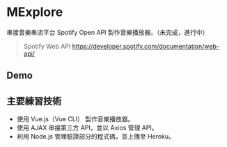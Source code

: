 # MExplore

串接音樂串流平台 Spotify Open API 製作音樂播放器。（未完成，進行中）

> Spotify Web API https://developer.spotify.com/documentation/web-api/

## Demo


## 主要練習技術

* 使用 Vue.js（Vue CLI） 製作音樂播放器。
* 使用 AJAX 串接第三方 API，並以 Axios 管理 API。
* 利用 Node.js 管理驗證部分的程式碼，並上傳至 Heroku。
